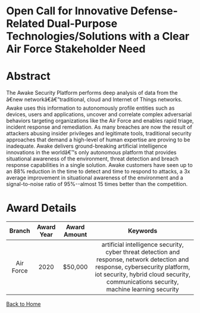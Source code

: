 
Open Call for Innovative Defense-Related Dual-Purpose Technologies/Solutions with a Clear Air Force Stakeholder Need
====================================================================================================================

# Abstract


The Awake Security Platform performs deep analysis of data from the â€new networkâ€â€”traditional, cloud and Internet of Things networks. Awake uses this information to autonomously profile entities such as devices, users and applications, uncover and correlate complex adversarial behaviors targeting organizations like the Air Force and enables rapid triage, incident response and remediation. As many breaches are now the result of attackers abusing insider privileges and legitimate tools, traditional security approaches that demand a high-level of human expertise are proving to be inadequate. Awake delivers ground-breaking artificial intelligence innovations in the worldâ€™s only autonomous platform that provides situational awareness of the environment, threat detection and breach response capabilities in a single solution. Awake customers have seen up to an 88% reduction in the time to detect and time to respond to attacks, a 3x average improvement in situational awareness of the environment and a signal-to-noise ratio of 95%--almost 15 times better than the competition.  

# Award Details

|Branch|Award Year|Award Amount|Keywords|
| :---: | :---: | :---: | :---: |
|Air Force|2020|$50,000|artificial intelligence security, cyber threat detection and response, network detection and response, cybersecurity platform, iot security, hybrid cloud security, communications security, machine learning security|
  
  


[Back to Home](https://github.com/chrischow/dod_sbir_awards/DJ/#1680)